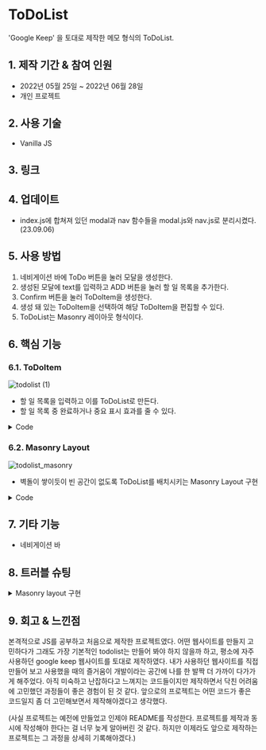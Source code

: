 # ToDoList
'Google Keep' 을 토대로 제작한 메모 형식의 ToDoList.

## 1. 제작 기간 & 참여 인원
- 2022년 05월 25일 ~ 2022년 06월 28일
- 개인 프로젝트
  
## 2. 사용 기술
- Vanilla JS

## 3. 링크

## 4. 업데이트
- index.js에 합쳐져 있던 modal과 nav 함수들을 modal.js와 nav.js로 분리시켰다. (23.09.06)

## 5. 사용 방법
1. 네비게이션 바에 ToDo 버튼을 눌러 모달을 생성한다.<br>
2. 생성된 모달에 text를 입력하고 ADD 버튼을 눌러 할 일 목록을 추가한다.<br>
3. Confirm 버튼을 눌러 ToDoItem을 생성한다.<br>
4. 생성 돼 있는 ToDoItem을 선택하여 해당 ToDoItem을 편집할 수 있다.<br>
5. ToDoList는 Masonry 레이아웃 형식이다.<br>

## 6. 핵심 기능
### 6.1. ToDoItem 
![todolist (1)](https://github.com/hoooooyeon/todolist/assets/92985196/a17dd151-fbe7-46d8-9299-1b3537654bd1)

- 할 일 목록을 입력하고 이를 ToDoList로 만든다.
- 할 일 목록 중 완료하거나 중요 표시 효과를 줄 수 있다.

<details>
<summary>Code</summary>
<div markdown="1">
  
```
// modal.js

```

</div>
</details>


### 6.2. Masonry Layout
![todolist_masonry](https://github.com/hoooooyeon/todolist/assets/92985196/96502af5-6a15-4bbf-b8e7-8fa48ec594f8)

- 벽돌이 쌓이듯이 빈 공간이 없도록 ToDoList를 배치시키는 Masonry Layout 구현

<details>
<summary>Code</summary>
<div markdown="1">
  
```
// index.js
function masonry_layout() {
  const items = document.querySelectorAll(".item");

  items.forEach((e) => {
    e.style.gridRowEnd = null;
    e.style.gridRowEnd = `span ${Math.ceil(e.offsetHeight / 10)}`;
  });
}
```
```
// index.css
main .container {
(...)
  display: grid;
  grid-template-columns: repeat(auto-fill, 284px);
  gap: 10px;
  grid-auto-flow: dense;
}
```
  
</div>
</details>

## 7. 기타 기능
- 네비게이션 바

## 8. 트러블 슈팅
<details>
<summary>Masonry layout 구현</summary>
<div markdown="1">
  
- masonry layout을 라이브러리 없이 구현하는 데 어려움이 있었다.
- 목표한 대로 layout을 구현하는 데 성공하였지만, 페이지 크기를 조절하는 과정에서 배치가 제대로 안 되는 상황이 발생했다.
- 이를 방지하기 위해, grid-row-end 속성에 값을 할당하기 전에 `e.style.gridRowEnd = null;` 코드를 추가하여 초기화 시키므로 해결하였다.
  
</div>
</details>

## 9. 회고 & 느낀점
본격적으로 JS를 공부하고 처음으로 제작한 프로젝트였다. 어떤 웹사이트를 만들지 고민하다가 그래도 가장 기본적인 todolist는 만들어 봐야 하지 않을까 하고, 평소에 자주 사용하던 google keep 웹사이트를 토대로 제작하였다.
내가 사용하던 웹사이트를 직접 만들어 보고 사용했을 때의 즐거움이 개발이라는 공간에 나를 한 발짝 더 가까이 다가가게 해주었다.
아직 미숙하고 난잡하다고 느껴지는 코드들이지만 제작하면서 닥친 어려움에 고민했던 과정들이 좋은 경험이 된 것 같다. 
앞으로의 프로젝트는 어떤 코드가 좋은 코드일지 좀 더 고민해보면서 제작해야겠다고 생각했다.

(사실 프로젝트는 예전에 만들었고 인제야 README를 작성한다. 프로젝트를 제작과 동시에 작성해야 한다는 걸 너무 늦게 알아버린 것 같다. 하지만 이제라도 앞으로 제작하는 프로젝트는 그 과정을 상세히 기록해야겠다.)


